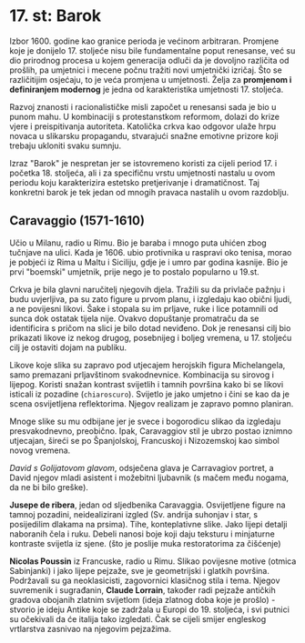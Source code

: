 # 17. st: Barok

Izbor 1600. godine kao granice perioda je većinom arbitraran. Promjene koje je donijelo 17. stoljeće nisu bile fundamentalne poput renesanse, već su dio prirodnog procesa u kojem generacija odluči da je dovoljno različita od prošlih, pa umjetnici i mecene počnu tražiti novi umjetnički izričaj. Što se različitijim osjećaju, to je veća promjena u umjetnosti. Želja za **promjenom i definiranjem modernog** je jedna od karakteristika umjetnosti 17. stoljeća.

Razvoj znanosti i racionalističke misli započet u renesansi sada je bio u punom mahu. U kombinaciji s protestanstkom reformom, dolazi do krize vjere i preispitivanja autoriteta. Katolička crkva kao odgovor ulaže hrpu novaca u slikarsku propagandu, stvarajući snažne emotivne prizore koji trebaju ukloniti svaku sumnju.

Izraz "Barok" je nespretan jer se istovremeno koristi za cijeli period 17. i početka 18. stoljeća, ali i za specifičnu vrstu umjetnosti nastalu u ovom periodu koju karakterizira estetsko pretjerivanje i dramatičnost. Taj konkretni barok je tek jedan od mnogih pravaca nastalih u ovom razdoblju.

## Caravaggio (1571-1610)

Učio u Milanu, radio u Rimu. Bio je baraba i mnogo puta uhićen zbog tučnjave na ulici. Kada je 1606. ubio protivnika u raspravi oko tenisa, morao je pobjeći iz Rima u Maltu i Siciliju, gdje je i umro par godina kasnije. Bio je prvi "boemski" umjetnik, prije nego je to postalo popularno u 19.st.

Crkva je bila glavni naručitelj njegovih djela. Tražili su da privlače pažnju i budu uvjerljiva, pa su zato figure u prvom planu, i izgledaju kao obični ljudi, a ne povijesni likovi. Šake i stopala su im prljave, ruke i lice potamnili od sunca dok ostatak tijela nije. Ovakvo dopuštanje promatraču da se identificira s pričom na slici je bilo dotad neviđeno. Dok je renesansi cilj bio prikazati likove iz nekog drugog, posebnijeg i boljeg vremena, u 17. stoljeću cilj je ostaviti dojam na publiku.

Likove koje slika su zapravo pod utjecajem herojskih figura Michelangela, samo premazani prljavštinom svakodnevnice. Kombinacija su sirovog i lijepog.
Koristi snažan kontrast svijetlih i tamnih površina kako bi se likovi isticali iz pozadine (`chiaroscuro`). Svijetlo je jako umjetno i čini se kao da je scena osvijetljena reflektorima. Njegov realizam je zapravo pomno planiran.

Mnoge slike su mu odbijane jer je svece i bogorodicu slikao da izgledaju presvakodnevno, preobično. Ipak, Caravaggiov stil je ubrzo postao iznimno utjecajan, šireći se po Španjolskoj, Francuskoj i Nizozemskoj kao simbol novog vremena.

*David s Golijatovom glavom*, odsječena glava je Carravagiov portret, a David njegov mladi asistent i možebitni ljubavnik (s mačem među nogama, da ne bi bilo greške).

**Jusepe de ribera**, jedan od sljedbenika Caravaggia. Osvijetljene figure na tamnoj pozadini, neidealizirani izgled (Sv. andrija suhonjav i star, s posijedilim dlakama na prsima). Tihe, konteplativne slike. Jako lijepi detalji naboranih čela i ruku. Debeli nanosi boje koji daju teksturu i minjaturne kontraste svijetla iz sjene. (što je poslije muka restoratorima za čišćenje)

**Nicolas Poussin** iz Francuske, radio u Rimu. Slikao povijesne motive (otmica Sabinjanki) i jako lijepe pejzaže, sve je geometrijski i glatkih površina. Podržavali su ga neoklasicisti, zagovornici klasičnog stila i tema. Njegov suvremenik i sugrađanin, **Claude Lorrain**, također radi pejzaže antičkih gradova obojanih zlatnim svijetlom (ideja zlatnog doba koje je prošlo) - stvorio je ideju Antike koje se zadržala u Europi do 19. stoljeća, i svi putnici su očekivali da će italija tako izgledati. Čak se cijeli smijer engleskog vrtlarstva zasnivao na njegovim pejzažima.
